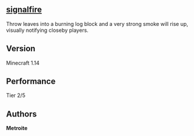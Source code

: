 ## [signalfire](https://minhaskamal.github.io/DownGit/#/home?url=https://github.com/Metroite/datapacks/tree/1.14/signalfire&rootDirectory=false)

Throw leaves into a burning log block and a very strong smoke will rise up, visually notifying closeby players.

## Version

Minecraft 1.14

## Performance

Tier 2/5

## Authors

**Metroite**
